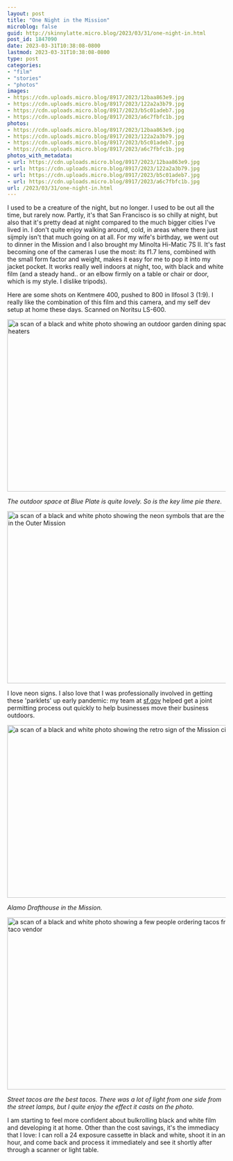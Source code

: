 ```yaml
---
layout: post
title: "One Night in the Mission"
microblog: false
guid: http://skinnylatte.micro.blog/2023/03/31/one-night-in.html
post_id: 1847090
date: 2023-03-31T10:38:08-0800
lastmod: 2023-03-31T10:38:08-0800
type: post
categories:
- "film"
- "stories"
- "photos"
images:
- https://cdn.uploads.micro.blog/8917/2023/12baa863e9.jpg
- https://cdn.uploads.micro.blog/8917/2023/122a2a3b79.jpg
- https://cdn.uploads.micro.blog/8917/2023/b5c01adeb7.jpg
- https://cdn.uploads.micro.blog/8917/2023/a6c7fbfc1b.jpg
photos:
- https://cdn.uploads.micro.blog/8917/2023/12baa863e9.jpg
- https://cdn.uploads.micro.blog/8917/2023/122a2a3b79.jpg
- https://cdn.uploads.micro.blog/8917/2023/b5c01adeb7.jpg
- https://cdn.uploads.micro.blog/8917/2023/a6c7fbfc1b.jpg
photos_with_metadata:
- url: https://cdn.uploads.micro.blog/8917/2023/12baa863e9.jpg
- url: https://cdn.uploads.micro.blog/8917/2023/122a2a3b79.jpg
- url: https://cdn.uploads.micro.blog/8917/2023/b5c01adeb7.jpg
- url: https://cdn.uploads.micro.blog/8917/2023/a6c7fbfc1b.jpg
url: /2023/03/31/one-night-in.html
---
```

I used to be a creature of the night, but no longer. I used to be out all the time, but rarely now. Partly, it's that San Francisco is so chilly at night, but also that it's pretty dead at night compared to the much bigger cities I've lived in. I don't quite enjoy walking around, cold, in areas where there just sijmply isn't that much going on at all. For my wife's birthday, we went out to dinner in the Mission and I also brought my Minolta Hi-Matic 7S II. It's fast becoming one of the cameras I use the most: its f1.7 lens, combined with the small form factor and weight, makes it easy for me to pop it into my jacket pocket. It works really well indoors at night, too, with black and white film (and a steady hand.. or an elbow firmly on a table or chair or door, which is my style. I dislike tripods).

Here are some shots on Kentmere 400, pushed to 800 in Ilfosol 3 (1:9). I really like the combination of this film and this camera, and my self dev setup at home these days. Scanned on Noritsu LS-600.

<img src="uploads/2023/12baa863e9.jpg" width="600" height="397" alt="a scan of a black and white photo showing an outdoor garden dining space with space heaters" />

*The outdoor space at Blue Plate is quite lovely. So is the key lime pie there.*

<img src="uploads/2023/122a2a3b79.jpg" width="600" height="397" alt="a scan of a black and white photo showing the neon symbols that are the sign of a bar in the Outer Mission" />

I love neon signs. I also love that I was professionally involved in getting these 'parklets' up early pandemic: my team at [sf.gov](https://sf.gov) helped get a joint permitting process out quickly to help businesses move their business outdoors.

<img src="uploads/2023/b5c01adeb7.jpg" width="600" height="398" alt="a scan of a black and white photo showing the retro sign of the Mission cinema" />

*Alamo Drafthouse in the Mission.* 

<img src="uploads/2023/a6c7fbfc1b.jpg" width="600" height="397" alt="a scan of a black and white photo showing a few people ordering tacos from a street taco vendor" />

*Street tacos are the best tacos. There was a lot of light from one side from the street lamps, but I quite enjoy the effect it casts on the photo.*

I am starting to feel more confident about bulkrolling black and white film and developing it at home. Other than the cost savings, it's the immediacy that I love: I can roll a 24 exposure cassette in black and white, shoot it in an hour, and come back and process it immediately and see it shortly after through a scanner or light table.
